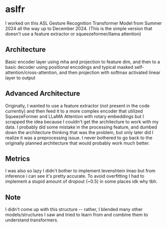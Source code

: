 # aslfr
I worked on this ASL Gesture Recognition Transformer Model from Summer 2024 all the way up to December 2024. (This is the simple version that doesn't use a feature extractor or squeezeformer/llama attention)

## Architecture

Basic encoder layer using mha and projection to feature dim, and then to a basic decoder using positional encodings and typical masked self-attention/cross-attention, and then projection with softmax activated linear layer to output

## Advanced Architecture

Originally, I wanted to use a feature extractor (not present in the code currently) and then feed it to a more complex encoder that utilized SqueezeFormer and LLaMA Attention with rotary embeddings but I scrapped the idea because I couldn't get the architecture to work with my data. I probably did some mistake in the processing feature, and dumbed down the architecture thinking that was the problem, but only later did I realize it was a preprocessing issue. I never bothered to go back to the originally planned architecture that would probably work much better.

## Metrics

I was also so lazy I didn't bother to implement levenshtein lmao but from inference i can see it's pretty accurate.
To avoid overfitting I had to implement a stupid amount of dropout (~0.5) in some places idk why tbh.

## Note

I didn't come up with this structure -- rather, I blended many other models/structures I saw and tried to learn from and combine them to understand transformers.
